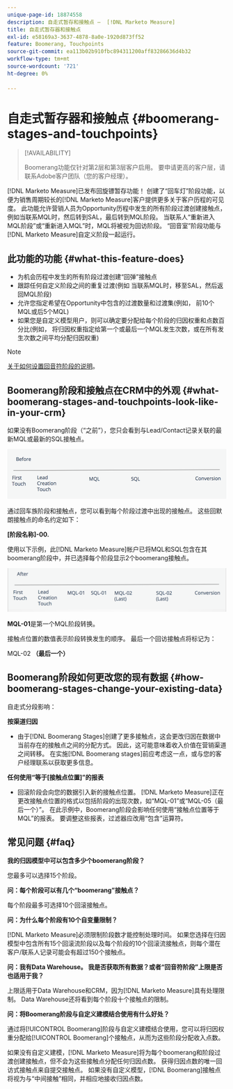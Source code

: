 ```yaml
---
unique-page-id: 18874558
description: 自走式暂存和接触点 —  [!DNL Marketo Measure]
title: 自走式暂存器和接触点
exl-id: e58169a3-3637-4878-8a0e-1920d873ff52
feature: Boomerang, Touchpoints
source-git-commit: ea113b02b910fbc894311200aff83286636d4b32
workflow-type: tm+mt
source-wordcount: '721'
ht-degree: 0%

---
```


# 自走式暂存器和接触点 {#boomerang-stages-and-touchpoints}

>[!AVAILABILITY]
>
>Boomerang功能仅针对第2层和第3层客户启用。 要申请更高的客户层，请联系Adobe客户团队（您的客户经理）。

[!DNL Marketo Measure]已发布回旋镖暂存功能！ 创建了“回车灯”阶段功能，以便为销售周期较长的[!DNL Marketo Measure]客户提供更多关于客户历程的可见度。 此功能允许营销人员为Opportunity历程中发生的所有阶段过渡创建接触点，例如当联系MQL时，然后转到SAL，最后转到MQL阶段。 当联系人“重新进入MQL阶段”或“重新进入MQL”时，MQL将被视为回访阶段。 “回音室”阶段功能与[!DNL Marketo Measure]自定义阶段一起运行。

## 此功能的功能 {#what-this-feature-does}

* 为机会历程中发生的所有阶段过渡创建“回弹”接触点
* 跟踪任何自定义阶段之间的重复过渡(例如 当联系MQL时，移至SAL，然后返回MQL阶段)
* 允许您指定希望在Opportunity中包含的过渡数量和过渡集(例如， 前10个MQL或后5个MQL)
* 如果您是自定义模型用户，则可以确定要分配给每个阶段的归因权重和点数百分比(例如， 将归因权重指定给第一个或最后一个MQL发生次数，或在所有发生次数之间平均分配归因权重)

>[!NOTE]
>
>[关于如何设置回音符阶段的说明](/help/advanced-marketo-measure-features/boomerang/setting-up-boomerang-stages.md)。

## Boomerang阶段和接触点在CRM中的外观 {#what-boomerang-stages-and-touchpoints-look-like-in-your-crm}

如果没有Boomerang阶段（“之前”），您只会看到与Lead/Contact记录关联的最新MQL或最新的SQL接触点。

![](assets/1.png)

通过回车族阶段和接触点，您可以看到每个阶段过渡中出现的接触点。 这些回默朗接触点的命名约定如下：

**[阶段名称]-00.**

使用以下示例，此[!DNL Marketo Measure]帐户已将MQL和SQL包含在其boomerang阶段中，并已选择每个阶段显示2个boomerang接触点。

![](assets/2.png)

**MQL-01**&#x200B;是第一个MQL阶段转换。

接触点位置的数值表示阶段转换发生的顺序。 最后一个回访接触点将标记为：

MQL-02 **（最后一个）**

## Boomerang阶段如何更改您的现有数据 {#how-boomerang-stages-change-your-existing-data}

自走式分段影响：

**按渠道归因**

* 由于[!DNL Boomerang Stages]创建了更多接触点，这会更改归因在数据中当前存在的接触点之间的分配方式。 因此，这可能意味着收入价值在营销渠道之间转移。 在实施[!DNL Boomerang stages]前应考虑这一点，或与您的客户经理联系以获取更多信息。

**任何使用“等于[接触点位置]”的报表**

* 回滚阶段会向您的数据引入新的接触点位置。 [!DNL Marketo Measure]正在更改接触点位置的格式以包括阶段的出现次数，如“MQL-01”或“MQL-05（最后一个）”。 在此示例中，Boomerang阶段会影响任何使用“接触点位置等于MQL”的报表。 要调整这些报表，过滤器应改用“包含”运算符。

## 常见问题 {#faq}

**我的归因模型中可以包含多少个boomerang阶段？**

您最多可以选择15个阶段。

**问：每个阶段可以有几个“boomerang”接触点？**

每个阶段最多可选择10个回滚接触点。

**问：为什么每个阶段有10个自变量限制？**

[!DNL Marketo Measure]必须限制阶段数才能控制处理时间。 如果您选择在归因模型中包含所有15个回滚流阶段以及每个阶段的10个回滚流接触点，则每个潜在客户/联系人记录可能会有超过150个接触点。

**问：我有Data Warehouse。 我是否获取所有数据？或者“回音符阶段”上限是否也适用于我？**

上限适用于Data Warehouse和CRM，因为[!DNL Marketo Measure]具有处理限制。 Data Warehouse还将看到每个阶段十个接触点的限制。

**问：将Boomerang阶段与自定义建模结合使用有什么好处？**

通过将[!UICONTROL Boomerang]阶段与自定义建模结合使用，您可以将归因权重分配给[!UICONTROL Boomerang]个接触点，从而为这些阶段分配收入点数。

如果没有自定义建模，[!DNL Marketo Measure]将为每个boomerang和阶段过渡创建接触点，但不会为这些接触点分配任何归因点数。 获得归因点数的唯一回访式接触点来自提交接触点。 如果没有自定义模型，[!DNL Boomerang]接触点将视为与“中间接触”相同，并相应地接收归因点数。
